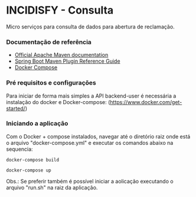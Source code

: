 # INCIDISFY - Consulta
Micro serviços para consulta de dados para abertura de reclamação.

### Documentação de referência

* [Official Apache Maven documentation](https://maven.apache.org/guides/index.html)
* [Spring Boot Maven Plugin Reference Guide](https://docs.spring.io/spring-boot/docs/2.2.1.RELEASE/maven-plugin/)
* [Docker Compose](https://docs.docker.com/compose/)

### Pré requisitos e configurações

Para iniciar de forma mais simples a API backend-user é necessária a instalação do docker e Docker-compose: (https://www.docker.com/get-started/) 

### Iniciando a aplicação

Com o Docker + compose instalados, navegar até o diretório raiz onde está o arquivo "docker-compose.yml" e executar os comandos abaixo na sequencia:

  	docker-compose build

	docker-compose up
	
Obs.: Se preferir também é possível iniciar a aolicação executando o arquivo "run.sh" na raiz da aplicação.

